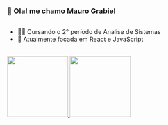 ### 🦝 Ola! me chamo Mauro Grabiel

##

- 👩‍💻 Cursando o 2° período de Analise de Sistemas
- 🎨 Atualmente focada em React e JavaScript



<div>
  <br>
  <a href="https://github.com/0Mavi">
    <img height="140em" src="https://github-readme-stats.vercel.app/api?username=Gabriellobo1&show_icons=true&theme=material-palenight"/>
    <img height="140em" src="https://github-readme-stats.vercel.app/api/top-langs/?username=Gabriellobo1&layout=donut&theme=material-palenight"/>

</div>

